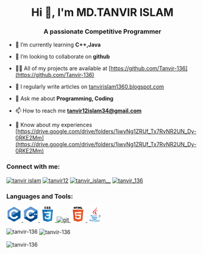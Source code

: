 <h1 align="center">Hi 👋, I'm MD.TANVIR ISLAM</h1>
<h3 align="center">A passionate Competitive Programmer</h3>

- 🌱 I’m currently learning **C++,Java**

- 👯 I’m looking to collaborate on **github**

- 👨‍💻 All of my projects are available at [https://github.com/Tanvir-136](https://github.com/Tanvir-136)

- 📝 I regularly write articles on [tanvirislam1360.blogspot.com](tanvirislam1360.blogspot.com)

- 💬 Ask me about **Programming, Coding**

- 📫 How to reach me **tanvir12islam34@gmail.com**

- 📄 Know about my experiences [https://drive.google.com/drive/folders/1jwvNg1ZRUf_Tx7RvNR2UN_Dy-0RKE2Mm](https://drive.google.com/drive/folders/1jwvNg1ZRUf_Tx7RvNR2UN_Dy-0RKE2Mm)

<h3 align="left">Connect with me:</h3>
<p align="left">
<a href="https://fb.com/tanvir islam" target="blank"><img align="center" src="https://raw.githubusercontent.com/rahuldkjain/github-profile-readme-generator/master/src/images/icons/Social/facebook.svg" alt="tanvir islam" height="30" width="40" /></a>
<a href="https://www.youtube.com/c/tanvir12" target="blank"><img align="center" src="https://raw.githubusercontent.com/rahuldkjain/github-profile-readme-generator/master/src/images/icons/Social/youtube.svg" alt="tanvir12" height="30" width="40" /></a>
<a href="https://www.hackerrank.com/tanvir_islam__" target="blank"><img align="center" src="https://raw.githubusercontent.com/rahuldkjain/github-profile-readme-generator/master/src/images/icons/Social/hackerrank.svg" alt="tanvir_islam__" height="30" width="40" /></a>
<a href="https://codeforces.com/profile/tanvir_136" target="blank"><img align="center" src="https://raw.githubusercontent.com/rahuldkjain/github-profile-readme-generator/master/src/images/icons/Social/codeforces.svg" alt="tanvir_136" height="30" width="40" /></a>
</p>

<h3 align="left">Languages and Tools:</h3>
<p align="left"> <a href="https://www.cprogramming.com/" target="_blank" rel="noreferrer"> <img src="https://raw.githubusercontent.com/devicons/devicon/master/icons/c/c-original.svg" alt="c" width="40" height="40"/> </a> <a href="https://www.w3schools.com/cpp/" target="_blank" rel="noreferrer"> <img src="https://raw.githubusercontent.com/devicons/devicon/master/icons/cplusplus/cplusplus-original.svg" alt="cplusplus" width="40" height="40"/> </a> <a href="https://www.w3schools.com/css/" target="_blank" rel="noreferrer"> <img src="https://raw.githubusercontent.com/devicons/devicon/master/icons/css3/css3-original-wordmark.svg" alt="css3" width="40" height="40"/> </a> <a href="https://git-scm.com/" target="_blank" rel="noreferrer"> <img src="https://www.vectorlogo.zone/logos/git-scm/git-scm-icon.svg" alt="git" width="40" height="40"/> </a> <a href="https://www.w3.org/html/" target="_blank" rel="noreferrer"> <img src="https://raw.githubusercontent.com/devicons/devicon/master/icons/html5/html5-original-wordmark.svg" alt="html5" width="40" height="40"/> </a> <a href="https://www.java.com" target="_blank" rel="noreferrer"> <img src="https://raw.githubusercontent.com/devicons/devicon/master/icons/java/java-original.svg" alt="java" width="40" height="40"/> </a> </p>

<p><img align="left" src="https://github-readme-stats.vercel.app/api/top-langs?username=tanvir-136&show_icons=true&locale=en&layout=compact" alt="tanvir-136" /></p>

<p>&nbsp;<img align="center" src="https://github-readme-stats.vercel.app/api?username=tanvir-136&show_icons=true&locale=en" alt="tanvir-136" /></p>

<p><img align="center" src="https://github-readme-streak-stats.herokuapp.com/?user=tanvir-136&" alt="tanvir-136" /></p>
